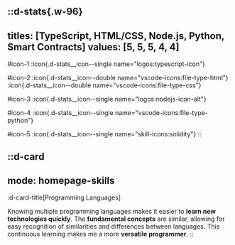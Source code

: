 ::d-stats{.w-96}
---
titles: [TypeScript, HTML/CSS, Node.js, Python, Smart Contracts]
values: [5, 5, 5, 4, 4]
---
#icon-1
  :icon{.d-stats__icon--single name="logos:typescript-icon"}

#icon-2
  :icon{.d-stats__icon--double name="vscode-icons:file-type-html"}
  :icon{.d-stats__icon--double name="vscode-icons:file-type-css"}

#icon-3
  :icon{.d-stats__icon--single name="logos:nodejs-icon-alt"}

#icon-4
  :icon{.d-stats__icon--single name="vscode-icons:file-type-python"}

#icon-5
  :icon{.d-stats__icon--single name="skill-icons:solidity"}
::

::d-card
---
mode: homepage-skills
---
  :d-card-title[Programming Languages]

  Knowing multiple programming languages makes it easier to **learn new technologies quickly**. The **fundamental concepts** are similar, allowing for easy recognition of similarities and differences between languages. This continuous learning makes me a more **versatile programmer**.
::